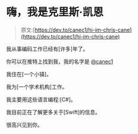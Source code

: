 # 嗨，我是克里斯·凯恩

> 原文:[https://dev.to/canec1/hi-im-chris-cane](https://dev.to/canec1/hi-im-chris-cane)

我从事编码工作已经有[许多]年了。

你可以在推特上找到我，我的名字是 [@canec1](https://twitter.com/canec1)

我住在[一个小镇]。

我为[一个学术机构]工作。

我主要用这些语言编程:[C#]。

我目前正在了解更多关于[Swift]的信息。

很高兴见到你。